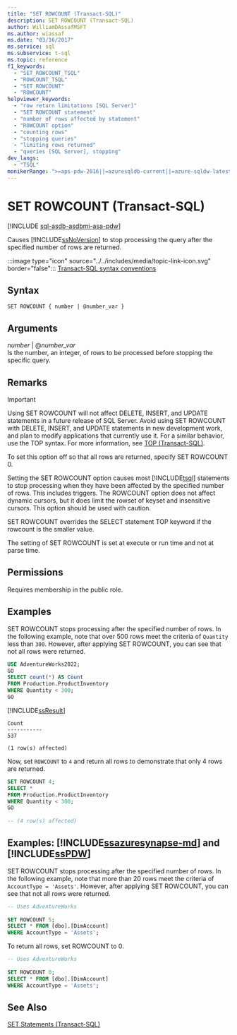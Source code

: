```yaml
---
title: "SET ROWCOUNT (Transact-SQL)"
description: SET ROWCOUNT (Transact-SQL)
author: WilliamDAssafMSFT
ms.author: wiassaf
ms.date: "03/16/2017"
ms.service: sql
ms.subservice: t-sql
ms.topic: reference
f1_keywords:
  - "SET_ROWCOUNT_TSQL"
  - "ROWCOUNT_TSQL"
  - "SET ROWCOUNT"
  - "ROWCOUNT"
helpviewer_keywords:
  - "row return limitations [SQL Server]"
  - "SET ROWCOUNT statement"
  - "number of rows affected by statement"
  - "ROWCOUNT option"
  - "counting rows"
  - "stopping queries"
  - "limiting rows returned"
  - "queries [SQL Server], stopping"
dev_langs:
  - "TSQL"
monikerRange: ">=aps-pdw-2016||=azuresqldb-current||=azure-sqldw-latest||>=sql-server-2016||>=sql-server-linux-2017||=azuresqldb-mi-current"
---
```

# SET ROWCOUNT (Transact-SQL)
[!INCLUDE [sql-asdb-asdbmi-asa-pdw](../../includes/applies-to-version/sql-asdb-asdbmi-asa-pdw.md)]

  Causes [!INCLUDE[ssNoVersion](../../includes/ssnoversion-md.md)] to stop processing the query after the specified number of rows are returned.  
  
 :::image type="icon" source="../../includes/media/topic-link-icon.svg" border="false"::: [Transact-SQL syntax conventions](../../t-sql/language-elements/transact-sql-syntax-conventions-transact-sql.md)  
  
## Syntax  
  
```syntaxsql
SET ROWCOUNT { number | @number_var }   
```  
  
## Arguments
 *number* | @*number_var*  
 Is the number, an integer, of rows to be processed before stopping the specific query.  
  
## Remarks  
  
> [!IMPORTANT]  
>  Using SET ROWCOUNT will not affect DELETE, INSERT, and UPDATE statements in a future release of SQL Server. Avoid using SET ROWCOUNT with DELETE, INSERT, and UPDATE statements in new development work, and plan to modify applications that currently use it. For a similar behavior, use the TOP syntax. For more information, see [TOP &#40;Transact-SQL&#41;](../../t-sql/queries/top-transact-sql.md).  
  
 To set this option off so that all rows are returned, specify SET ROWCOUNT 0.  
  
 Setting the SET ROWCOUNT option causes most [!INCLUDE[tsql](../../includes/tsql-md.md)] statements to stop processing when they have been affected by the specified number of rows. This includes triggers. The ROWCOUNT option does not affect dynamic cursors, but it does limit the rowset of keyset and insensitive cursors. This option should be used with caution.  
  
 SET ROWCOUNT overrides the SELECT statement TOP keyword if the rowcount is the smaller value.  
  
 The setting of SET ROWCOUNT is set at execute or run time and not at parse time.  
  
## Permissions  
 Requires membership in the public role.  
  
## Examples  
 SET ROWCOUNT stops processing after the specified number of rows. In the following example, note that over 500 rows meet the criteria of `Quantity` less than `300`. However, after applying SET ROWCOUNT, you can see that not all rows were returned.  
  
```sql
USE AdventureWorks2022;  
GO  
SELECT count(*) AS Count  
FROM Production.ProductInventory  
WHERE Quantity < 300;  
GO  
```  
  
 [!INCLUDE[ssResult](../../includes/ssresult-md.md)]  
  
 ```
 Count 
 ----------- 
 537 
 
 (1 row(s) affected)
 ```  
  
 Now, set `ROWCOUNT` to `4` and return all rows to demonstrate that only 4 rows are returned.  
  
```sql
SET ROWCOUNT 4;  
SELECT *  
FROM Production.ProductInventory  
WHERE Quantity < 300;  
GO  
  
-- (4 row(s) affected)
```  
  
## Examples: [!INCLUDE[ssazuresynapse-md](../../includes/ssazuresynapse-md.md)] and [!INCLUDE[ssPDW](../../includes/sspdw-md.md)]  
 SET ROWCOUNT stops processing after the specified number of rows. In the following example, note that more than 20 rows meet the criteria of `AccountType = 'Assets'`. However, after applying SET ROWCOUNT, you can see that not all rows were returned.  
  
```sql
-- Uses AdventureWorks  
  
SET ROWCOUNT 5;  
SELECT * FROM [dbo].[DimAccount]  
WHERE AccountType = 'Assets';  
```  
  
 To return all rows, set ROWCOUNT to 0.  
  
```sql
-- Uses AdventureWorks  
  
SET ROWCOUNT 0;  
SELECT * FROM [dbo].[DimAccount]  
WHERE AccountType = 'Assets';  
```  
  
## See Also  
 [SET Statements &#40;Transact-SQL&#41;](../../t-sql/statements/set-statements-transact-sql.md)  
  
  

